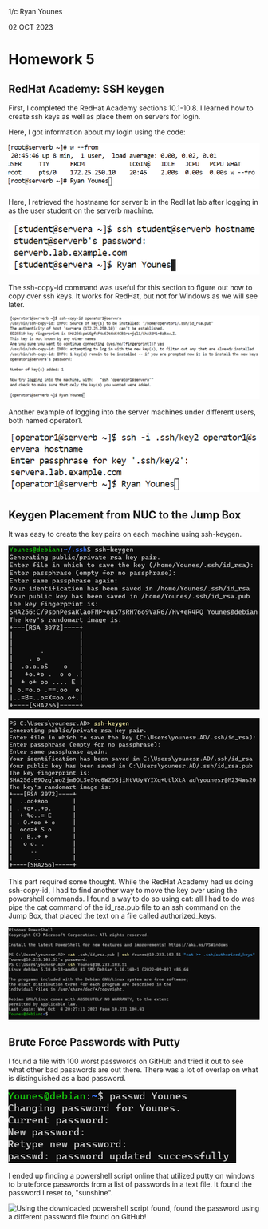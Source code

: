 1/c Ryan Younes

02 OCT 2023

# Homework 5

## RedHat Academy: SSH keygen

First, I completed the RedHat Academy sections 10.1-10.8. I learned how to create ssh keys as well as place them on servers for login.

Here, I got information about my login using the code:

![Step #6 in Section 10.2](Q2Pic1.PNG)

Here, I retrieved the hostname for server b in the RedHat lab after logging in as the user student on the serverb machine.

![Step #12 in Section 10.2](Q2Pic2.PNG)

The ssh-copy-id command was useful for this section to figure out how to copy over ssh keys. It works for RedHat, but not for Windows as we will see later.

![Step #4 in Section 10.4](Q2Pic3.PNG)

Another example of logging into the server machines under different users, both named operator1. 

![Step #9 in Section 10.4](Q2Pic4.PNG)

## Keygen Placement from NUC to the Jump Box

It was easy to create the key pairs on each machine using ssh-keygen.

![Creating the key pair on the Jump Box](DebianKeygen.png)

![Creating the key pair on the local NUC](NUCKeygen.png)

This part required some thought. While the RedHat Academy had us doing ssh-copy-id, I had to find another way to move the key over using the powershell commands. I found a way to do so using cat: all I had to do was pipe the cat command of the id_rsa.pub file to an ssh command on the Jump Box, that placed the text on a file called authorized_keys. 

![Sending the NUC's key to the Jump Box. Succesful after the login attempt does not require a password](SendKeyAndLogin.png)

## Brute Force Passwords with Putty

I found a file with 100 worst passwords on GitHub and tried it out to see what other bad passwords are out there. There was a lot of overlap on what is distinguished as a bad password.

![Changing my password to "sunshine".](PasswdChange.PNG)

I ended up finding a powershell script online that utilized putty on windows to bruteforce passwords from a list of passwords in a text file. It found the password I reset to, "sunshine".

![Using the downloaded powershell script found, found the password using a different password file found on GitHub!](SuccessfulPasswordCheck.PNG)

